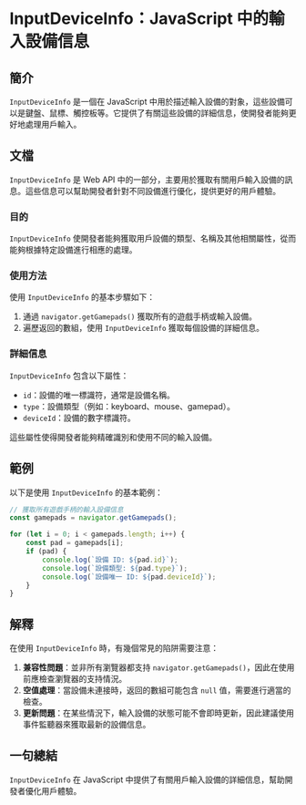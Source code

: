 <!--
Meta Description: # InputDeviceInfo：JavaScript 中的輸入設備信息 ## 簡介 `InputDeviceInfo` 是一個在 JavaScript 中用於描述輸入設備的對象，這些設備可以是鍵盤、鼠標、觸控板等。它提供了有關這些設備的詳細信息，使開發者能夠更好地處理用戶輸入。 ## 文檔 `I...
Meta Keywords: inputdeviceinfo, pad, javascript, navigator, getgamepads
-->

# InputDeviceInfo：JavaScript 中的輸入設備信息

## 簡介
`InputDeviceInfo` 是一個在 JavaScript 中用於描述輸入設備的對象，這些設備可以是鍵盤、鼠標、觸控板等。它提供了有關這些設備的詳細信息，使開發者能夠更好地處理用戶輸入。

## 文檔
`InputDeviceInfo` 是 Web API 中的一部分，主要用於獲取有關用戶輸入設備的訊息。這些信息可以幫助開發者針對不同設備進行優化，提供更好的用戶體驗。

### 目的
`InputDeviceInfo` 使開發者能夠獲取用戶設備的類型、名稱及其他相關屬性，從而能夠根據特定設備進行相應的處理。

### 使用方法
使用 `InputDeviceInfo` 的基本步驟如下：

1. 通過 `navigator.getGamepads()` 獲取所有的遊戲手柄或輸入設備。
2. 遍歷返回的數組，使用 `InputDeviceInfo` 獲取每個設備的詳細信息。

### 詳細信息
`InputDeviceInfo` 包含以下屬性：

- `id`：設備的唯一標識符，通常是設備名稱。
- `type`：設備類型（例如：keyboard、mouse、gamepad）。
- `deviceId`：設備的數字標識符。

這些屬性使得開發者能夠精確識別和使用不同的輸入設備。

## 範例
以下是使用 `InputDeviceInfo` 的基本範例：

```javascript
// 獲取所有遊戲手柄的輸入設備信息
const gamepads = navigator.getGamepads();

for (let i = 0; i < gamepads.length; i++) {
    const pad = gamepads[i];
    if (pad) {
        console.log(`設備 ID: ${pad.id}`);
        console.log(`設備類型: ${pad.type}`);
        console.log(`設備唯一 ID: ${pad.deviceId}`);
    }
}
```

## 解釋
在使用 `InputDeviceInfo` 時，有幾個常見的陷阱需要注意：

1. **兼容性問題**：並非所有瀏覽器都支持 `navigator.getGamepads()`，因此在使用前應檢查瀏覽器的支持情況。
2. **空值處理**：當設備未連接時，返回的數組可能包含 `null` 值，需要進行適當的檢查。
3. **更新問題**：在某些情況下，輸入設備的狀態可能不會即時更新，因此建議使用事件監聽器來獲取最新的設備信息。

## 一句總結
`InputDeviceInfo` 在 JavaScript 中提供了有關用戶輸入設備的詳細信息，幫助開發者優化用戶體驗。